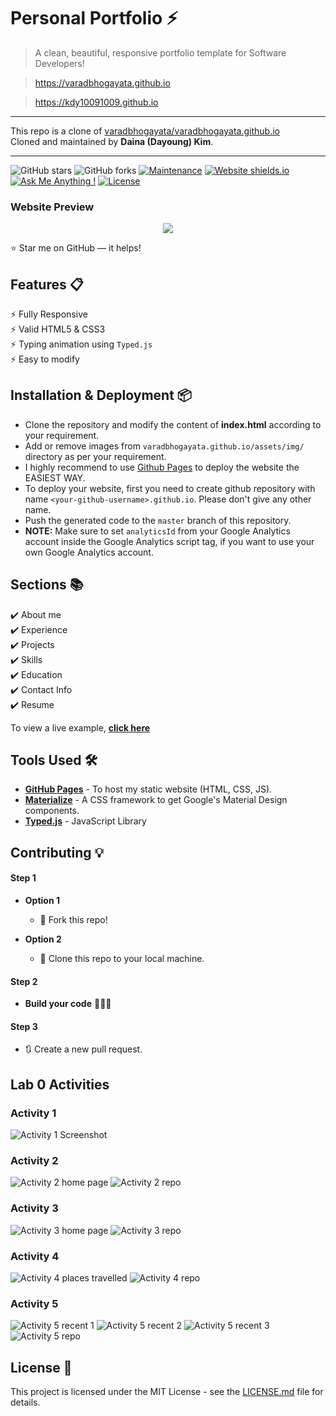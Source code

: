 # Personal Portfolio ⚡️ 
> A clean, beautiful, responsive portfolio template for Software Developers!

> https://varadbhogayata.github.io

> https://kdy10091009.github.io

---

This repo is a clone of [varadbhogayata/varadbhogayata.github.io](https://github.com/varadbhogayata/varadbhogayata.github.io)  
Cloned and maintained by **Daina (Dayoung) Kim**.

---

![GitHub stars](https://img.shields.io/github/stars/varadbhogayata/varadbhogayata.github.io) 
![GitHub forks](https://img.shields.io/github/forks/varadbhogayata/varadbhogayata.github.io)
[![Maintenance](https://img.shields.io/badge/maintained-yes-green.svg)](https://github.com/varadbhogayata/varadbhogayata.github.io/commits/master)
[![Website shields.io](https://img.shields.io/badge/website-up-yellow)](http://varadbhogayata.github.io/)
[![Ask Me Anything !](https://img.shields.io/badge/ask%20me-linkedin-1abc9c.svg)](https://www.linkedin.com/in/varadbhogayata/)
[![License](http://img.shields.io/:license-mit-blue.svg?style=flat-square)](http://badges.mit-license.org)

### Website Preview
<p align="center"> 
  <kbd>
    <a href="https://varadbhogayata.github.io" target="_blank"><img src="examples/preview.gif">
  </a>
  </kbd>
</p>

:star: Star me on GitHub — it helps!

## Features 📋
⚡️ Fully Responsive\
⚡️ Valid HTML5 & CSS3\
⚡️ Typing animation using `Typed.js`\
⚡️ Easy to modify

## Installation & Deployment 📦
- Clone the repository and modify the content of <b>index.html</b> according to your requirement.
- Add or remove images from `varadbhogayata.github.io/assets/img/` directory as per your requirement.
- I highly recommend to use [Github Pages](https://create-react-app.dev/docs/deployment/#github-pages) to deploy the website the EASIEST WAY.
- To deploy your website, first you need to create github repository with name `<your-github-username>.github.io`. Please don't give any other name.
- Push the generated code to the `master` branch of this repository.
- <b>NOTE:</b> Make sure to set `analyticsId` from your Google Analytics account inside the Google Analytics script tag, if you want to use your own Google Analytics account.

## Sections 📚
✔️ About me\
✔️ Experience\
✔️ Projects \
✔️ Skills \
✔️ Education\
✔️ Contact Info\
✔️ Resume

To view a live example, **[click here](https://varadbhogayata.github.io/)**

## Tools Used 🛠️
* [<b>GitHub Pages</b>](https://create-react-app.dev/docs/deployment/#github-pages) - To host my static website (HTML, CSS, JS).
* [<b>Materialize</b>](https://materializecss.com/) - A CSS framework to get Google's Material Design components.
* [<b>Typed.js</b>](https://mattboldt.com/demos/typed-js/) - JavaScript Library

## Contributing 💡
#### Step 1

- **Option 1**
    - 🍴 Fork this repo!

- **Option 2**
    - 👯 Clone this repo to your local machine.


#### Step 2

- **Build your code** 🔨🔨🔨

#### Step 3

- 🔃 Create a new pull request.


## Lab 0 Activities
### Activity 1
![Activity 1 Screenshot](./examples/PRA0_screenshots/Activity1.png)
### Activity 2
![Activity 2 home page](./examples/PRA0_screenshots/Activity2-home-page.png)
![Activity 2 repo](./examples/PRA0_screenshots/Activity2-repo.png)
### Activity 3
![Activity 3 home page](./examples/PRA0_screenshots/Activity3-home-page.png)
![Activity 3 repo](./examples/PRA0_screenshots/Activity3-repo.png)
### Activity 4
![Activity 4 places travelled](./examples/PRA0_screenshots/Activity4-places-travelled.png)
![Activity 4 repo](./examples/PRA0_screenshots/Activity4-repo.png)
### Activity 5
![Activity 5 recent 1](./examples/PRA0_screenshots/Activity5-recent1.png)
![Activity 5 recent 2](./examples/PRA0_screenshots/Activity5-recent2.png)
![Activity 5 recent 3](./examples/PRA0_screenshots/Activity5-recent3.png)
![Activity 5 repo](./examples/PRA0_screenshots/Activity5-repo.png)

## License 📄
This project is licensed under the MIT License - see the [LICENSE.md](./LICENSE) file for details.
